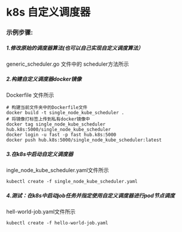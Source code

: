 # k8s 自定义调度器
### 示例步骤:
##### 1.修改原始的调度器算法(也可以自己实现自定义调度算法）
generic_scheduler.go 文件中的 scheduler方法所示
##### 2.构建自定义调度器docker镜像
Dockerfile 文件所示
```
# 构建当前文件夹中的Dockerfile文件
docker build -t single_node_kube_scheduler .
# 将镜像打标签上传到私有docker镜像中
docker tag single_node_kube_scheduler hub.k8s:5000/single_node_kube_scheduler
docker login -u fast -p fast hub.k8s:5000 
docker push hub.k8s:5000/single_node_kube_scheduler:latest
``` 
##### 3.在k8s中启动自定义调度器
ingle_node_kube_scheduler.yaml文件所示
```
kubectl create -f single_node_kube_scheduler.yaml
```
##### 4.测试：在k8s中启动job任务并指定使用自定义调度器进行pod节点调度
hell-world-job.yaml文件所示
```
kubectl create -f hello-world-job.yaml
```
